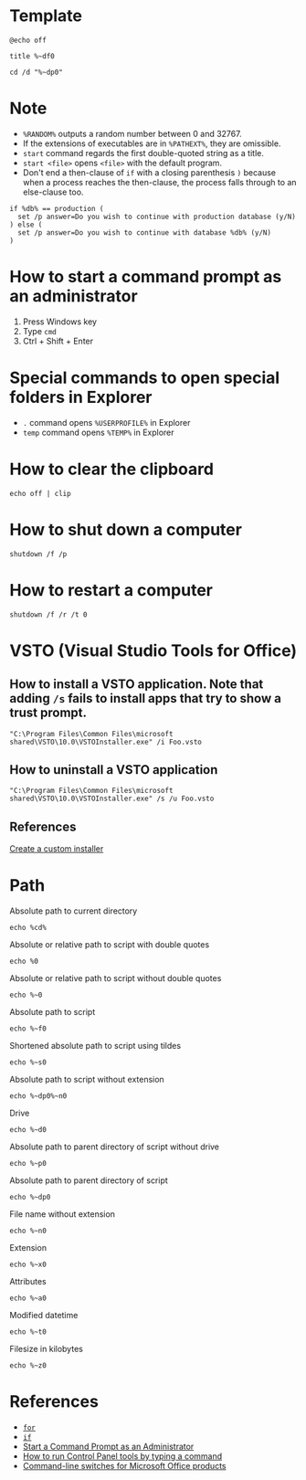 # Template
```batch
@echo off

title %~df0

cd /d "%~dp0"
```

# Note
* `%RANDOM%` outputs a random number between 0 and 32767.
* If the extensions of executables are in `%PATHEXT%`, they are omissible.
* `start` command regards the first double-quoted string as a title.
* `start <file>` opens `<file>` with the default program.
* Don't end a then-clause of `if` with a closing parenthesis `)` because when a process reaches the then-clause, the process falls through to an else-clause too.
```batch
if %db% == production (
  set /p answer=Do you wish to continue with production database (y/N)
) else (
  set /p answer=Do you wish to continue with database %db% (y/N)
)
```

# How to start a command prompt as an administrator
1. Press Windows key
2. Type `cmd`
3. Ctrl + Shift + Enter

# Special commands to open special folders in Explorer
* `.` command opens `%USERPROFILE%` in Explorer
* `temp` command opens `%TEMP%` in Explorer

# How to clear the clipboard
```batch
echo off | clip
```

# How to shut down a computer
```batch
shutdown /f /p
```

# How to restart a computer
```batch
shutdown /f /r /t 0
```

# VSTO (Visual Studio Tools for Office)
## How to install a VSTO application. Note that adding `/s` fails to install apps that try to show a trust prompt.
```batch
"C:\Program Files\Common Files\microsoft shared\VSTO\10.0\VSTOInstaller.exe" /i Foo.vsto
```

## How to uninstall a VSTO application
```batch
"C:\Program Files\Common Files\microsoft shared\VSTO\10.0\VSTOInstaller.exe" /s /u Foo.vsto
```

## References
[Create a custom installer](https://docs.microsoft.com/en-us/visualstudio/vsto/deploying-an-office-solution-by-using-clickonce#Custom)

# Path
Absolute path to current directory
```batch
echo %cd%
```

Absolute or relative path to script with double quotes
```batch
echo %0
```

Absolute or relative path to script without double quotes
```batch
echo %~0
```

Absolute path to script
```batch
echo %~f0
```

Shortened absolute path to script using tildes
```batch
echo %~s0
```

Absolute path to script without extension
```batch
echo %~dp0%~n0
```

Drive
```batch
echo %~d0
```

Absolute path to parent directory of script without drive
```batch
echo %~p0
```

Absolute path to parent directory of script
```batch
echo %~dp0
```

File name without extension
```batch
echo %~n0
```

Extension
```batch
echo %~x0
```

Attributes
```batch
echo %~a0
```

Modified datetime
```batch
echo %~t0
```

Filesize in kilobytes
```batch
echo %~z0
```

# References
* [`for`](https://technet.microsoft.com/en-us/library/bb490909.aspx)
* [`if`](https://technet.microsoft.com/en-us/library/bb490920.aspx)
* [Start a Command Prompt as an Administrator](https://technet.microsoft.com/en-us/library/cc947813.aspx)
* [How to run Control Panel tools by typing a command](https://support.microsoft.com/en-us/help/192806/how-to-run-control-panel-tools-by-typing-a-command)
* [Command-line switches for Microsoft Office products](https://support.office.com/en-us/article/command-line-switches-for-microsoft-office-products-079164cd-4ef5-4178-b235-441737deb3a6)
